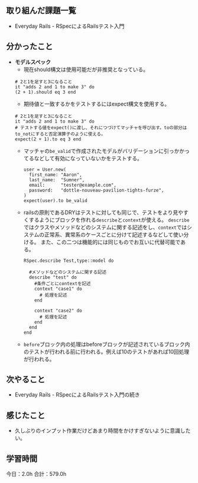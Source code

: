 ## 取り組んだ課題一覧
* Everyday Rails - RSpecによるRailsテスト入門
## 分かったこと
* **モデルスペック**
  * 現在should構文は使用可能だが非推奨となっている。
  ```
  # 2と1を足すと3になること
  it "adds 2 and 1 to make 3" do
  (2 + 1).should eq 3 end
  ```
  * 期待値と一致するかをテストするにはexpect構文を使用する。
  ```
  # 2と1を足すと3になること
  it "adds 2 and 1 to make 3" do
  # テストする値をexpect()に渡し、それにつづけてマッチャを呼び出す。toの部分はto_notにすると否定演算子のように使える。
  expect(2 + 1).to eq 3 end
  ```
  * マッチャの```be_valid```で作成されたモデルがバリデーションに引っかかってるなどして有効になっていないかをテストする。
    ```
    user = User.new(
      first_name: "Aaron",
      last_name:  "Sumner",
      email:      "tester@example.com",
      password:   "dottle-nouveau-pavilion-tights-furze",
    )
    expect(user).to be_valid
    ```
  * railsの原則であるDRYはテストに対しても同じで、テストをより見やすくするようにブロックを作れる```describe```と```context```が使える。
    ```describe```ではクラスやメソッドなどのシステムに関する記述をし、```context```ではシステムの正常系、異常系のケースごとに分けて記述するなどして使い分ける。
    また、この二つは機能的には同じものでお互いに代替可能である。
    ```
    RSpec.describe Test,type::model do
    
      #メソッドなどのシステムに関する記述
      describe "test" do
        #条件ごとにcontextを記述
        context "case1" do
          # 処理を記述
        end

        context "case2" do
          # 処理を記述
        end
      end
    end
    ```
  * ```before```ブロック内の処理はbeforeブロックが記述されているブロック内のテストが行われる前に行われる。例えば10のテストがあれば10回処理が行われる。  
    
    

## 次やること
* Everyday Rails - RSpecによるRailsテスト入門の続き
## 感じたこと
* 久しぶりのインプット作業だけどあまり時間をかけすぎないように意識したい。
 
## 学習時間
今日：2.0h
合計：579.0h
